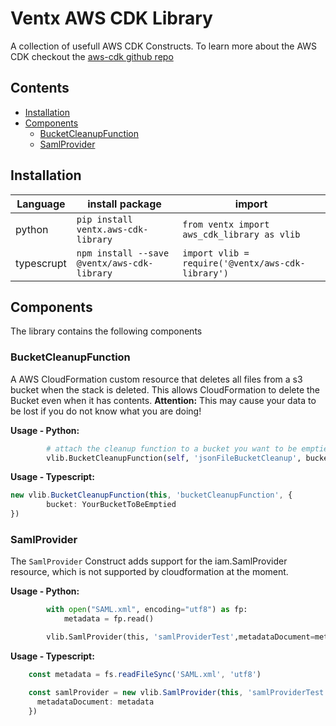 # Ventx AWS CDK Library <!-- omit in toc -->

A collection of usefull AWS CDK Constructs. To learn more about the AWS CDK checkout the [aws-cdk github repo](https://github.com/awslabs/aws-cdk)

## Contents  <!-- omit in toc -->

- [Installation](#Installation)
- [Components](#Components)
  - [BucketCleanupFunction](#BucketCleanupFunction)
  - [SamlProvider](#SamlProvider)

## Installation

| Language   | install package                             | import                                                |
|------------|---------------------------------------------|-------------------------------------------------------|
| python     | `pip install ventx.aws-cdk-library`         | ```from ventx import aws_cdk_library as vlib```       |
| typescrupt | `npm install --save @ventx/aws-cdk-library` | ```import vlib = require('@ventx/aws-cdk-library')``` |

## Components

The library contains the following components

### BucketCleanupFunction

A AWS CloudFormation custom resource that deletes all files from a s3 bucket when the stack is deleted. This allows CloudFormation to delete the Bucket even when it has contents. __Attention:__ This may cause your data to be lost if you do not know what you are doing!

__Usage - Python:__

```python
        # attach the cleanup function to a bucket you want to be emptied when the stack is deleted
        vlib.BucketCleanupFunction(self, 'jsonFileBucketCleanup', bucket=YourBucketToBeEmptied)
```

__Usage - Typescript:__

```typescript
new vlib.BucketCleanupFunction(this, 'bucketCleanupFunction', {
        bucket: YourBucketToBeEmptied
})
```

### SamlProvider

The `SamlProvider` Construct adds support for the iam.SamlProvider resource, which is not supported by cloudformation at the moment.

__Usage - Python:__

```python
        with open("SAML.xml", encoding="utf8") as fp:
            metadata = fp.read()

        vlib.SamlProvider(this, 'samlProviderTest',metadataDocument=metadata)
```

__Usage - Typescript:__

```typescript
    const metadata = fs.readFileSync('SAML.xml', 'utf8')

    const samlProvider = new vlib.SamlProvider(this, 'samlProviderTest', {
      metadataDocument: metadata
    })
```
